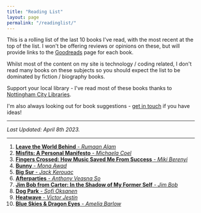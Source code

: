 ```yaml
---
title: "Reading List"
layout: page
permalink: "/readinglist/"
---
```

<div class="container">
    <div class="row">
        <div class="col-md-12">
            <p>This is a rolling list of the last 10 books I've read, with the most recent at the top of the list.  I won't be offering reviews or opinions on these, but will provide links to the <a href="https://www.goodreads.com/" target="_blank">Goodreads</a> page for each book.</p>
            <p>Whilst most of the content on my site is technology / coding related, I don't read many books on these subjects so you should expect the list to be dominated by fiction / biography books.</p>
            <p>Support your local library - I've read most of these books thanks to <a href="https://www.nottinghamcitylibraries.co.uk/" target="_blank">Nottingham City Libraries</a>.</p>
            <p>I'm also always looking out for book suggestions - <a href="/contact">get in touch</a> if you have ideas!</p>
            <hr/>
            <p><i>Last Updated: April 8th 2023.</i></p>
            <hr/>
            <ol>
              <li><a href="https://www.goodreads.com/book/show/50358031-leave-the-world-behind" target="_blank"><b>Leave the World Behind</b> - <i>Rumaan Alam</i></a></li>
              <li><a href="https://www.goodreads.com/book/show/57748024-misfits" target="_blank"><b>Misfits: A Personal Manifesto</b> - <i>Michaela Coel</i></a></li>
              <li><a href="https://www.goodreads.com/book/show/61079149-fingers-crossed" target="_blank"><b>Fingers Crossed: How Music Saved Me From Success</b> - <i>Miki Berenyi</i></a></li>
              <li><a href="https://www.goodreads.com/book/show/42815544-bunny" target="_blank"><b>Bunny</b> - <i>Mona Awad</i></a></li>
              <li><a href="https://www.goodreads.com/book/show/50140.Big_Sur" target="_blank"><b>Big Sur</b> - <i>Jack Kerouac</i></a></li>
              <li><a href="https://www.goodreads.com/book/show/51733706-afterparties" target="_blank"><b>Afterparties</b> - <i>Anthony Veasna So</i></a></li>
              <li><a href="https://www.goodreads.com/book/show/42550422-jim-bob-from-carter" target="_blank"><b>Jim Bob from Carter: In the Shadow of My Former Self</b> - <i>Jim Bob</i></a></li>
              <li><a href="https://www.goodreads.com/book/show/55573520-dog-park" target="_blank"><b>Dog Park</b> - <i>Sofi Oksanen</i></a></li>
              <li><a href="https://www.goodreads.com/book/show/55711633-heatwave" target="_blank"><b>Heatwave</b> - <i>Victor Jestin</i></a></li>
              <li><a href="https://www.goodreads.com/book/show/57916558-blue-skies-and-dragon-eyes" target="_blank"><b>Blue Skies & Dragon Eyes</b> - <i>Amelia Barlow</i></a></li>
            </ol>
         </div>
   </div>
</div>
